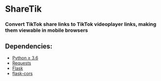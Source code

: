 # ShareTik
### Convert TikTok share links to TikTok videoplayer links, making them viewable in mobile browsers
## Dependencies:
- [Python ≥ 3.6](https://python.org)
- [Requests](https://pypi.org/project/requests/)
- [Flask](https://pypi.org/project/Flask/)
- [flask-cors](https://pypi.org/project/flask-cors/)
  
